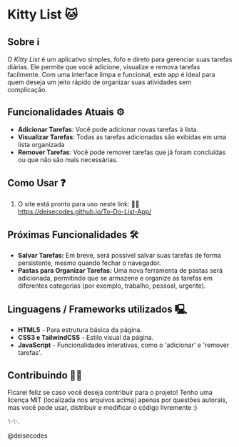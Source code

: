 # Kitty List 🐱

## Sobre ℹ️
O *Kitty List* é um aplicativo simples, fofo e direto para gerenciar suas tarefas diárias. Ele permite que você adicione, visualize e remova tarefas facilmente. Com uma interface limpa e funcional, este app é ideal para quem deseja um jeito rápido de organizar suas atividades sem complicação.

## Funcionalidades Atuais ⚙️
- **Adicionar Tarefas**: Você pode adicionar novas tarefas à lista.
- **Visualizar Tarefas**: Todas as tarefas adicionadas são exibidas em uma lista organizada
- **Remover Tarefas**: Você pode remover tarefas que já foram concluídas ou que não são mais necessárias.

## Como Usar ❓
1. O site está pronto para uso neste link: 
  ⛓️‍💥 https://deisecodes.github.io/To-Do-List-App/

## Próximas Funcionalidades 🛠️
- **Salvar Tarefas:** Em breve, será possível salvar suas tarefas de forma persistente, mesmo quando fechar o navegador.
- **Pastas para Organizar Tarefas:** Uma nova ferramenta de pastas será adicionada, permitindo que se armazene e organize as tarefas em diferentes categorias (por exemplo, trabalho, pessoal, urgente).

## Linguagens / Frameworks utilizados 🖳
- **HTML5** - Para estrutura básica da página.
- **CSS3 e TailwindCSS** - Estilo visual da página.
- **JavaScript** - Funcionalidades interativas, como o 'adicionar' e 'remover tarefas'.

## Contribuindo 👩‍💻
Ficarei feliz se caso você deseja contribuir para o projeto! Tenho uma licença MIT (localizada nos arquivos acima) apenas por questões autorais, mas você pode usar, distribuir e modificar o código livremente :) 


✨✨.

@deisecodes



